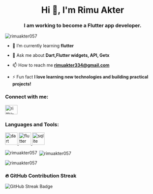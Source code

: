 <h1 align="center">Hi 👋, I'm Rimu Akter</h1>
<h3 align="center">I am working to become a Flutter app developer.</h3>

<p align="left"> <img src="https://komarev.com/ghpvc/?username=rimuakter057&label=Profile%20views&color=0e75b6&style=flat" alt="rimuakter057" /> </p>

- 🌱 I’m currently learning **flutter**

- 💬 Ask me about **Dart,Flutter widgets, API, Getx**

- 📫 How to reach me **rimuakter334@gmail.com**

- ⚡ Fun fact **I love learning new technologies and building practical projects!**

<h3 align="left">Connect with me:</h3>
<p align="left">
<a href="https://linkedin.com/in/rimu-akter-32923233a" target="blank"><img align="center" src="https://raw.githubusercontent.com/rahuldkjain/github-profile-readme-generator/master/src/images/icons/Social/linked-in-alt.svg" alt="rimu-akter-32923233a" height="30" width="40" /></a>
</p>

<h3 align="left">Languages and Tools:</h3>
<p align="left"> <a href="https://dart.dev" target="_blank" rel="noreferrer"> <img src="https://www.vectorlogo.zone/logos/dartlang/dartlang-icon.svg" alt="dart" width="40" height="40"/> </a> <a href="https://flutter.dev" target="_blank" rel="noreferrer"> <img src="https://www.vectorlogo.zone/logos/flutterio/flutterio-icon.svg" alt="flutter" width="40" height="40"/> </a> <a href="https://www.sqlite.org/" target="_blank" rel="noreferrer"> <img src="https://www.vectorlogo.zone/logos/sqlite/sqlite-icon.svg" alt="sqlite" width="40" height="40"/> </a> </p>

<p><img align="left" src="https://github-readme-stats.vercel.app/api/top-langs?username=rimuakter057&show_icons=true&locale=en&layout=compact" alt="rimuakter057" /></p>

<p>&nbsp;<img align="center" src="https://github-readme-stats.vercel.app/api?username=rimuakter057&show_icons=true&locale=en" alt="rimuakter057" /></p>

<p><img align="center" src="https://github-readme-streak-stats.herokuapp.com/?user=rimuakter057&" alt="rimuakter057" /></p>

### 🔥 GitHub Contribution Streak

![GitHub Streak Badge](https://img.shields.io/badge/GitHub%20Streak-Active-brightgreen?logo=github&style=for-the-badge)



































